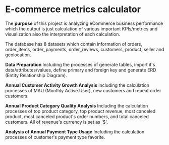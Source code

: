 # E-commerce metrics calculator
The **purpose** of this project is analyzing eCommerce business performance which the output is just calculation of various important KPIs/metrics and visualization also the interpretation of each calculation.

The database has 8 datasets which contain information of orders, order_items, order_payments, order_reviews, customers, product, seller and geolocation. 

**Data Preparation**
Including the processes of generate tables, import it's data/attributes/values, define primary and foreign key and generate ERD (Entity Relationship Diagram).

**Annual Customer Activity Growth Analysis**
Including the calculation processes of MAU (Monthly Active User), new customers and repeat order customers.

**Annual Product Category Quality Analysis**
Including the calculation processes of top product category, top product revenue, most canceled product, most canceled product's order numbers, and total canceled customers. All of revenue's currency is set as '$'.

**Analysis of Annual Payment Type Usage**
Including the calculation processes of customer's payment type favorite.
